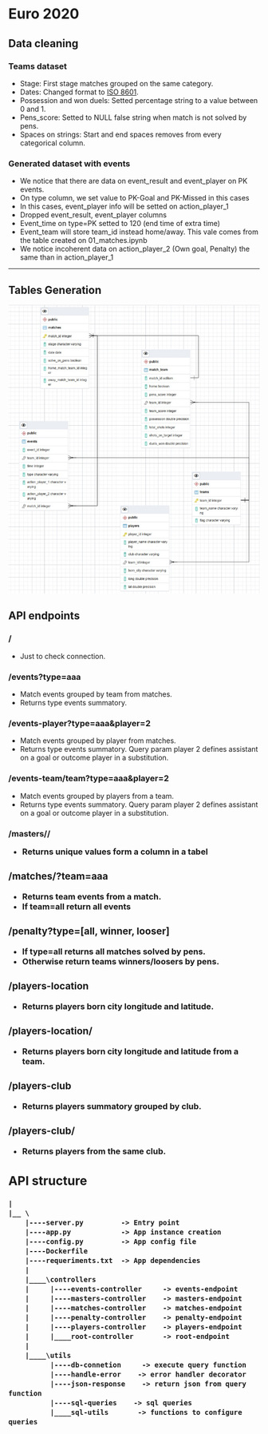 # Euro 2020

## Data cleaning

### Teams dataset
  - Stage: First stage matches grouped on the same category.
  - Dates: Changed format to [ISO 8601](https://es.wikipedia.org/wiki/ISO_8601).
  - Possession and won duels: Setted percentage string to a value between 0 and 1.
  - Pens_score: Setted to NULL false string when match is not solved by pens.
  - Spaces on strings: Start and end spaces removes from every categorical column.
  
### Generated dataset with events

  - We notice that there are data on event_result and event_player on PK events.
  - On type column, we set value to PK-Goal and PK-Missed in this cases
  - In this cases, event_player info will be setted on action_player_1
  - Dropped event_result, event_player columns
  - Event_time on type=PK setted to 120 (end time of extra time)
  - Event_team will store team_id instead home/away. This vale comes from the table created on 01_matches.ipynb
  - We notice incoherent data on action_player_2 (Own goal, Penalty) the same than in action_player_1

<hr>

## Tables Generation


![Tables](./readme-docs/tables.jpg)
## API endpoints

### /
  - Just to check connection.

### /events?type=aaa
  - Match events grouped by team from matches.
  - Returns type events summatory.

### /events-player?type=aaa&player=2
  - Match events grouped by player from matches.
  - Returns type events summatory. Query param player 2 defines assistant on a goal or outcome player in a substitution.
  
### /events-team/team?type=aaa&player=2
  - Match events grouped by players from a team.
  - Returns type events summatory. Query param player 2 defines assistant on a goal or outcome player in a substitution.

### /masters/<table>/<column>
  - Returns unique values form a column in a tabel

### /matches/<team>?team=aaa
  - Returns team events from a match.
  - If team=all return all events

### /penalty?type=[all, winner, looser]
  - If type=all returns all matches solved by pens.
  - Otherwise return teams winners/loosers by pens.

### /players-location
  - Returns players born city longitude and latitude.

### /players-location/<country>
  - Returns players born city longitude and latitude from a team.

### /players-club
  - Returns players summatory grouped by club.
### /players-club/<club>
  - Returns players from the same club.

## API structure

    |
    |__ \
        |----server.py         -> Entry point
        |----app.py            -> App instance creation
        |----config.py         -> App config file
        |----Dockerfile
        |----requeriments.txt  -> App dependencies
        |
        |____\controllers
        |     |----events-controller     -> events-endpoint
        |     |----masters-controller    -> masters-endpoint
        |     |----matches-controller    -> matches-endpoint
        |     |----penalty-controller    -> penalty-endpoint
        |     |----players-controller    -> players-endpoint
        |     |____root-controller       -> root-endpoint
        |
        |____\utils
              |----db-connetion     -> execute query function
              |----handle-error    -> error handler decorator
              |----json-response    -> return json from query function
              |----sql-queries    -> sql queries
              |____sql-utils       -> functions to configure queries